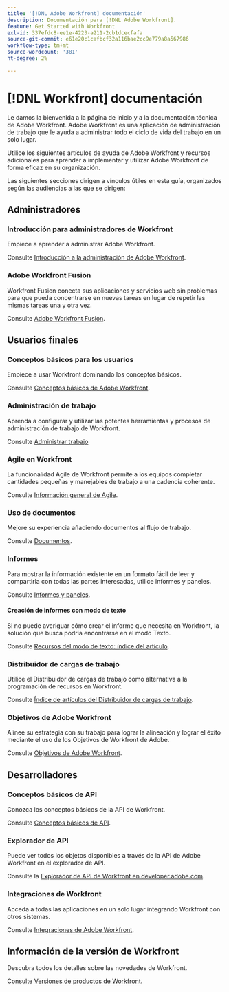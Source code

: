 ```yaml
---
title: '[!DNL Adobe Workfront] documentación'
description: Documentación para [!DNL Adobe Workfront].
feature: Get Started with Workfront
exl-id: 337efdc8-ee1e-4223-a211-2cb1dcecfafa
source-git-commit: e61e20c1cafbcf32a116bae2cc9e779a8a567986
workflow-type: tm+mt
source-wordcount: '381'
ht-degree: 2%

---
```


# [!DNL Workfront] documentación

Le damos la bienvenida a la página de inicio y a la documentación técnica de Adobe Workfront. Adobe Workfront es una aplicación de administración de trabajo que le ayuda a administrar todo el ciclo de vida del trabajo en un solo lugar.

Utilice los siguientes artículos de ayuda de Adobe Workfront y recursos adicionales para aprender a implementar y utilizar Adobe Workfront de forma eficaz en su organización.

Las siguientes secciones dirigen a vínculos útiles en esta guía, organizados según las audiencias a las que se dirigen:

## Administradores

### Introducción para administradores de Workfront

Empiece a aprender a administrar Adobe Workfront.

Consulte [Introducción a la administración de Adobe Workfront](/help/quicksilver/administration-and-setup/get-started-wf-administration/get-started-with-wf-administration.md).

### Adobe Workfront Fusion

Workfront Fusion conecta sus aplicaciones y servicios web sin problemas para que pueda concentrarse en nuevas tareas en lugar de repetir las mismas tareas una y otra vez.

Consulte [Adobe Workfront Fusion](/help/quicksilver/workfront-fusion/workfront-fusion-2.md).

## Usuarios finales

### Conceptos básicos para los usuarios

Empiece a usar Workfront dominando los conceptos básicos.

Consulte [Conceptos básicos de Adobe Workfront](/help/quicksilver/workfront-basics/workfront-basics.md).

### Administración de trabajo

Aprenda a configurar y utilizar las potentes herramientas y procesos de administración de trabajo de Workfront.

Consulte [Administrar trabajo](/help/quicksilver/manage-work/manage-work.md)


### Agile en Workfront

La funcionalidad Agile de Workfront permite a los equipos completar cantidades pequeñas y manejables de trabajo a una cadencia coherente.

Consulte [Información general de Agile](/help/quicksilver/agile/agile-overview.md).

### Uso de documentos

Mejore su experiencia añadiendo documentos al flujo de trabajo.

Consulte [Documentos](/help/quicksilver/documents/documents-overview.md).

### Informes

Para mostrar la información existente en un formato fácil de leer y compartirla con todas las partes interesadas, utilice informes y paneles.

Consulte [Informes y paneles](/help/quicksilver/reports-and-dashboards/reports-and-dashboards-overview.md).

#### Creación de informes con modo de texto

Si no puede averiguar cómo crear el informe que necesita en Workfront, la solución que busca podría encontrarse en el modo Texto.

Consulte [Recursos del modo de texto: índice del artículo](/help/quicksilver/reports-and-dashboards/reports/text-mode/text-mode-resources.md).

### Distribuidor de cargas de trabajo

Utilice el Distribuidor de cargas de trabajo como alternativa a la programación de recursos en Workfront.

Consulte [Índice de artículos del Distribuidor de cargas de trabajo](/help/quicksilver/resource-mgmt/workload-balancer/workload-balancer.md).

### Objetivos de Adobe Workfront

Alinee su estrategia con su trabajo para lograr la alineación y lograr el éxito mediante el uso de los Objetivos de Workfront de Adobe.

Consulte [Objetivos de Adobe Workfront](/help/quicksilver/workfront-goals/workfront-goals.md).

## Desarrolladores

### Conceptos básicos de API

Conozca los conceptos básicos de la API de Workfront.

Consulte [Conceptos básicos de API](/help/quicksilver/wf-api/general/api-basics.md).

### Explorador de API

Puede ver todos los objetos disponibles a través de la API de Adobe Workfront en el explorador de API.

Consulte la [Explorador de API de Workfront en developer.adobe.com](https://developer.adobe.com/workfront/api-explorer/).

### Integraciones de Workfront

Acceda a todas las aplicaciones en un solo lugar integrando Workfront con otros sistemas.

Consulte [Integraciones de Adobe Workfront](/help/quicksilver/workfront-integrations-and-apps/workfront-integrations.md).

## Información de la versión de Workfront

Descubra todos los detalles sobre las novedades de Workfront.

Consulte [Versiones de productos de Workfront](/help/quicksilver/product-announcements/product-releases/product-releases.md).